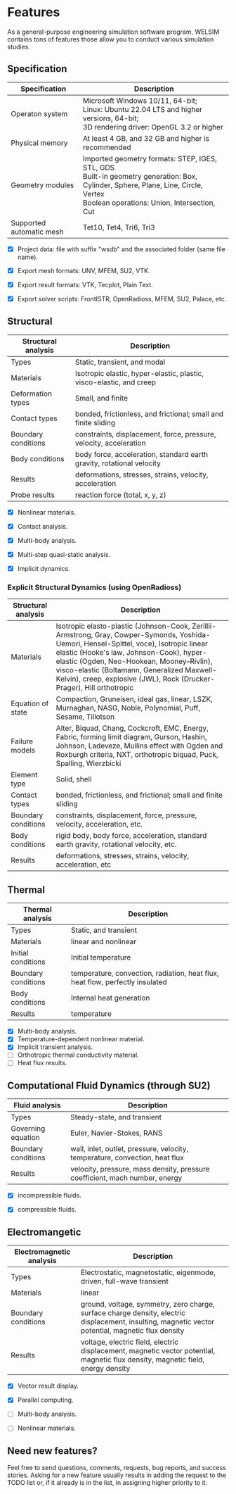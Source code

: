 # Features
As a general-purpose engineering simulation software program, WELSIM contains tons of features those allow you to conduct various simulation studies. 


## Specification
| Specification | Description |
| ------------- | ----------- |
| Operaton system | Microsoft Windows 10/11, 64-bit; <br/>  Linux: Ubuntu 22.04 LTS and higher versions, 64-bit; <br/> 3D rendering driver: OpenGL 3.2 or higher |
| Physical memory | At least 4 GB, and 32 GB and higher is recommended |
| Geometry modules | Imported geometry formats: STEP, IGES, STL, GDS <br/>Built-in geometry generation: Box, Cylinder, Sphere, Plane, Line, Circle, Vertex <br/> Boolean operations: Union, Intersection, Cut| 
| Supported automatic mesh | Tet10, Tet4, Tri6, Tri3 |

* [x] Project data: file with suffix "wsdb" and the associated folder (same file name).
* [x] Export mesh formats: UNV, MFEM, SU2, VTK.
* [x] Export result formats: VTK, Tecplot, Plain Text.
* [x] Export solver scripts: FrontISTR, OpenRadioss, MFEM, SU2, Palace, etc.


## Structural
| Structural analysis | Description |
| ------------- | ----------- |
| Types | Static, transient, and modal |
| Materials | Isotropic elastic, hyper-elastic, plastic, visco-elastic, and creep |
| Deformation types | Small, and finite | 
| Contact types| bonded, frictionless, and frictional; small and finite sliding |
| Boundary conditions | constraints, displacement, force, pressure, velocity, acceleration |
| Body conditions | body force, acceleration, standard earth gravity, rotational velocity |
| Results | deformations, stresses, strains, velocity, acceleration |
| Probe results | reaction force (total, x, y, z) |

* [x] Nonlinear materials.
* [x] Contact analysis.
* [x] Multi-body analysis.
* [x] Multi-step quasi-static analysis.
* [x] Implicit dynamics.


### Explicit Structural Dynamics (using OpenRadioss)
| Structural analysis | Description |
| ------------- | ----------- |
| Materials | Isotropic elasto-plastic (Johnson-Cook, Zerillii-Armstrong, Gray, Cowper-Symonds, Yoshida-Uemori, Hensel-Spittel, voce), Isotropic linear elastic (Hooke's law, Johnson-Cook), hyper-elastic (Ogden, Neo-Hookean, Mooney–Rivlin), visco-elastic (Boltamann, Generalized Maxwell-Kelvin), creep, explosive (JWL), Rock (Drucker-Prager), Hill orthotropic |
| Equation of state | Compaction, Gruneisen, ideal gas, linear, LSZK, Murnaghan, NASG, Noble, Polynomial, Puff, Sesame, Tillotson |
| Failure models | Alter, Biquad, Chang, Cockcroft, EMC, Energy, Fabric, forming limit diagram, Gurson, Hashin, Johnson, Ladeveze, Mullins effect with Ogden and Roxburgh criteria, NXT, orthotropic biquad, Puck, Spalling, Wierzbicki |
|Element type | Solid, shell |
| Contact types| bonded, frictionless, and frictional; small and finite sliding |
| Boundary conditions | constraints, displacement, force, pressure, velocity, acceleration, etc. |
| Body conditions | rigid body, body force, acceleration, standard earth gravity, rotational velocity, etc. |
| Results | deformations, stresses, strains, velocity, acceleration, etc |


## Thermal

| Thermal analysis | Description |
| ------------- | ----------- |
| Types | Static, and transient |
| Materials | linear and nonlinear |
| Initial conditions | Initial temperature |
| Boundary conditions | temperature, convection, radiation, heat flux, heat flow, perfectly insulated |
| Body conditions | Internal heat generation |
| Results | temperature |

* [x] Multi-body analysis.
* [x] Temperature-dependent nonlinear material.
* [x] Implicit transient analysis.
* [ ] Orthotropic thermal conductivity material.
* [ ] Heat flux results.

## Computational Fluid Dynamics (through SU2)
| Fluid analysis | Description |
| ------------- | ----------- |
| Types | Steady-state, and transient |
| Governing equation | Euler, Navier-Stokes, RANS | 
| Boundary conditions | wall, inlet, outlet, pressure, velocity, temperature, convection, heat flux |
| Results | velocity, pressure, mass density, pressure coefficient, mach number, energy |

* [x] incompressible fluids.
* [x] compressible fluids.


## Electromangetic

| Electromagnetic analysis | Description |
| ------------------------ | ----------- |
| Types | Electrostatic, magnetostatic, eigenmode, driven, full-wave transient |
| Materials | linear |
| Boundary conditions | ground, voltage, symmetry, zero charge, surface charge density, electric displacement, insulting, magnetic vector potential, magnetic flux density |
| Results | voltage, electric field, electric displacement, magnetic vector potential, magnetic flux density, magnetic field, energy density |

* [x] Vector result display.
* [x] Parallel computing.
* [ ] Multi-body analysis.
* [ ] Nonlinear materials.


## Need new features?
Feel free to send questions, comments, requests, bug reports, and success stories. Asking for a new feature usually results in adding the request to the TODO list or, if it already is in the list, in assigning higher priority to it.

